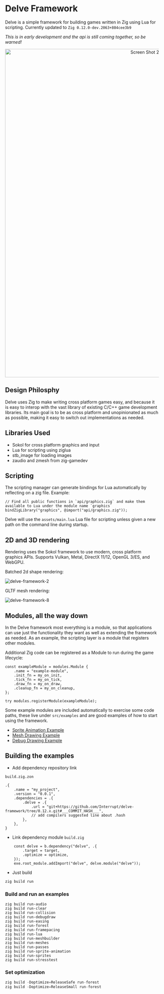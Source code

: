 # Delve Framework

Delve is a simple framework for building games written in Zig using Lua for scripting. Currently updated to `Zig 0.12.0-dev.2063+804cee3b9`

*This is in early development and the api is still coming together, so be warned!*

<p align="center">
<img width="1072" alt="Screen Shot 2024-01-27 at 12 02 33 AM" src="https://github.com/Interrupt/delve-framework/assets/1374/45b64806-7829-4542-80d5-5a892eebf80d">
</p>


## Design Philosphy

Delve uses Zig to make writing cross platform games easy, and because it is easy to interop with the vast library of existing C/C++ game development libraries. Its main goal is to be as cross platform and unopinionated as much as possible, making it easy to switch out implementations as needed.

## Libraries Used

* Sokol for cross platform graphics and input
* Lua for scripting using ziglua
* stb_image for loading images
* zaudio and zmesh from zig-gamedev

## Scripting

The scripting manager can generate bindings for Lua automatically by reflecting on a zig file. Example:

```
// Find all public functions in `api/graphics.zig` and make them available to Lua under the module name `graphics`
bindZigLibrary("graphics", @import("api/graphics.zig"));
```

Delve will use the `assets/main.lua` Lua file for scripting unless given a new path on the command line during startup.

## 2D and 3D rendering

Rendering uses the Sokol framework to use modern, cross platform graphics APIs. Supports Vulkan, Metal, DirectX 11/12, OpenGL 3/ES, and WebGPU.

Batched 2d shape rendering:

![delve-framework-2](https://github.com/Interrupt/delve-framework/assets/1374/48665a57-ba2b-44c2-a520-39b885c42de1)

GLTF mesh rendering:

![delve-framework-8](https://github.com/Interrupt/delve-framework/assets/1374/215754b4-f186-419a-842e-cb38a4e2c88f)




## Modules, all the way down

In the Delve framework most everything is a module, so that applications can use just the functionality they want as well as extending the framework as needed. As an example, the scripting layer is a module that registers other modules.

Additional Zig code can be registered as a Module to run during the game lifecycle:

```
const exampleModule = modules.Module {
    .name = "example-module",
    .init_fn = my_on_init,
    .tick_fn = my_on_tick,
    .draw_fn = my_on_draw,
    .cleanup_fn = my_on_cleanup,
};

try modules.registerModule(exampleModule);
```

Some example modules are included automatically to exercise some code paths, these live under `src/examples` and are good examples of how to start using the framework.

* [Sprite Animation Example](src/examples/sprite-animation.zig)
* [Mesh Drawing Example](src/examples/meshes.zig)
* [Debug Drawing Example](src/examples/debugdraw.zig)

## Building the examples

- Add dependency repository link

`build.zig.zon`
```
.{
    .name = "my_project",
    .version = "0.0.1",
    .dependencies = .{
        .delve = .{
            .url = "git+https://github.com/Interrupt/delve-framework/tree/0.12.x.git#___COMMIT_HASH___",
            // add compilers suggested line about .hash
        },
    },
}
```
- Link dependency module
`build.zig`
```
    const delve = b.dependency("delve", .{
        .target = target,
        .optimize = optimize,
    });
    exe.root_module.addImport("delve", delve.module("delve"));
```



- Just build
```java
zig build run
```

### Build and run an examples
```
zig build run-audio
zig build run-clear
zig build run-collision
zig build run-debugdraw
zig build run-easing
zig build run-forest
zig build run-framepacing
zig build run-lua
zig build run-meshbuilder
zig build run-meshes
zig build run-passes
zig build run-sprite-animation
zig build run-sprites
zig build run-stresstest
```

### Set optimization

```java
zig build -Doptimize=ReleaseSafe run-forest
zig build -Doptimize=ReleaseSmall run-forest
```
